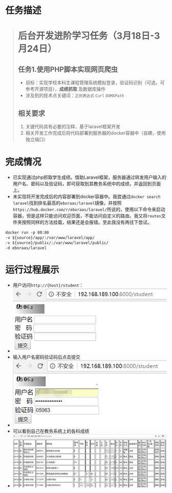 # 任务描述

> # 后台开发进阶学习任务（3月18日-3月24日）
> ## 任务1.使用PHP脚本实现网页爬虫
> * 目标：实现学校本科生课程管理系统模拟登录，验证码识别（可选，可参考开源项目），**成绩抓取** 及数据库操作
> * 涉及到的技术点关键词：`正则表达式` `Curl` `DOMXPath`
> ## **相关要求**
> 1. 关键代码具有必要的注释，基于laravel框架开发
> 2. 相关开发工作完成后将代码部署到服务器的docker容器中（自建，使用独立端口）

# 完成情况
- 已实现通过php抓取学生成绩。借助Laravel框架，服务器通过转发用户输入的用户名、密码以及验证码，即可获取到其教务系统中的成绩，并返回到页面上。
- 未实现将开发完成后的内容部署到docker容器中。我尝通过`docker search laravel`找到排名最高的`eboraas/laravel`镜像，并按照`https://hub.docker.com/r/eboraas/laravel/`所说的，使用以下命令来启动容器，但是这样只能访问欢迎页面，不能访问自定义的路由。我又将`routes`文件夹按照同样的方法挂载，结果还是会报错。至此我没有再往下尝试。
```
docker run -p 80:80
-v ${source}/app/:/var/www/laravel/app/
-v ${source}/public/:/var/www/laravel/public/
-d eboraas/laravel
```

# 运行过程展示
- 用户访问`http://{host}/student`：
- ![](images/1-1.png)
- 输入用户名密码验证码后点击提交
- ![](images/1-2.png)
- 可以看到自己在教务系统上的各科成绩
- ![](images/1-3.png)
